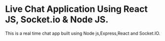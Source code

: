# Live Chat Application Using React JS, Socket.io & Node JS. 

This is a real time chat app built using Node js,Express,React and Socket.IO.

